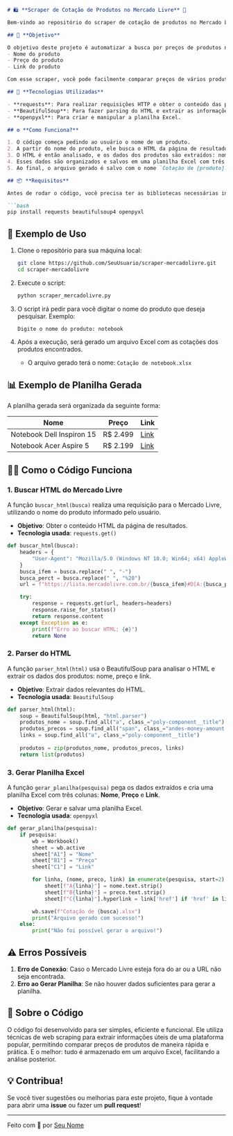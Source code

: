 ```markdown
# 🛍️ **Scraper de Cotação de Produtos no Mercado Livre** 🛒

Bem-vindo ao repositório do scraper de cotação de produtos no Mercado Livre! Aqui você vai encontrar um código simples mas poderoso que busca informações sobre preços de produtos e gera uma planilha Excel com esses dados. O script utiliza **Python**, **BeautifulSoup** para parsing HTML, **requests** para fazer requisições HTTP e **openpyxl** para criar a planilha.

## 🚀 **Objetivo**

O objetivo deste projeto é automatizar a busca por preços de produtos no Mercado Livre e gerar uma planilha Excel com os seguintes dados:
- Nome do produto
- Preço do produto
- Link do produto

Com esse scraper, você pode facilmente comparar preços de vários produtos diretamente na plataforma!

## 🔧 **Tecnologias Utilizadas**

- **requests**: Para realizar requisições HTTP e obter o conteúdo das páginas web.
- **BeautifulSoup**: Para fazer parsing do HTML e extrair as informações relevantes.
- **openpyxl**: Para criar e manipular a planilha Excel.

## ⚙️ **Como Funciona?**

1. O código começa pedindo ao usuário o nome de um produto.
2. A partir do nome do produto, ele busca o HTML da página de resultados do Mercado Livre.
3. O HTML é então analisado, e os dados dos produtos são extraídos: nome, preço e link.
4. Esses dados são organizados e salvos em uma planilha Excel com três colunas: **Nome**, **Preço** e **Link**.
5. Ao final, o arquivo gerado é salvo com o nome `Cotação de [produto].xlsx`.

## 📦 **Requisitos**

Antes de rodar o código, você precisa ter as bibliotecas necessárias instaladas. Você pode instalá-las com o seguinte comando:

```bash
pip install requests beautifulsoup4 openpyxl
```

## 📝 **Exemplo de Uso**

1. Clone o repositório para sua máquina local:
   
   ```bash
   git clone https://github.com/SeuUsuario/scraper-mercadolivre.git
   cd scraper-mercadolivre
   ```

2. Execute o script:

   ```bash
   python scraper_mercadolivre.py
   ```

3. O script irá pedir para você digitar o nome do produto que deseja pesquisar. Exemplo:

   ```
   Digite o nome do produto: notebook
   ```

4. Após a execução, será gerado um arquivo Excel com as cotações dos produtos encontrados.

   - O arquivo gerado terá o nome: `Cotação de notebook.xlsx`

## 📊 **Exemplo de Planilha Gerada**

A planilha gerada será organizada da seguinte forma:

| **Nome**                  | **Preço** | **Link**                                                |
|---------------------------|-----------|---------------------------------------------------------|
| Notebook Dell Inspiron 15  | R$ 2.499  | [Link](https://www.mercadolivre.com.br)                  |
| Notebook Acer Aspire 5     | R$ 2.199  | [Link](https://www.mercadolivre.com.br)                  |

## 🧑‍💻 **Como o Código Funciona**

### 1. **Buscar HTML do Mercado Livre**

A função `buscar_html(busca)` realiza uma requisição para o Mercado Livre, utilizando o nome do produto informado pelo usuário.

- **Objetivo**: Obter o conteúdo HTML da página de resultados.
- **Tecnologia usada**: `requests.get()`

```python
def buscar_html(busca):
    headers = {
        "User-Agent": "Mozilla/5.0 (Windows NT 10.0; Win64; x64) AppleWebKit/537.36 (KHTML, like Gecko) Chrome/131.0.0.0 Safari/537.36"
    }
    busca_ifem = busca.replace(" ", "-")
    busca_perct = busca.replace(" ", "%20")
    url = f"https://lista.mercadolivre.com.br/{busca_ifem}#D[A:{busca_perct}]"

    try:
        response = requests.get(url, headers=headers)
        response.raise_for_status()
        return response.content
    except Exception as e:
        print(f"Erro ao buscar HTML: {e}")
        return None
```

### 2. **Parser do HTML**

A função `parser_html(html)` usa o BeautifulSoup para analisar o HTML e extrair os dados dos produtos: nome, preço e link.

- **Objetivo**: Extrair dados relevantes do HTML.
- **Tecnologia usada**: `BeautifulSoup`

```python
def parser_html(html):
    soup = BeautifulSoup(html, "html.parser")
    produtos_nome = soup.find_all("a", class_="poly-component__title")
    produtos_precos = soup.find_all("span", class_="andes-money-amount andes-money-amount--cents-superscript")
    links = soup.find_all("a", class_="poly-component__title")
    
    produtos = zip(produtos_nome, produtos_precos, links)
    return list(produtos)
```

### 3. **Gerar Planilha Excel**

A função `gerar_planilha(pesquisa)` pega os dados extraídos e cria uma planilha Excel com três colunas: **Nome**, **Preço** e **Link**.

- **Objetivo**: Gerar e salvar uma planilha Excel.
- **Tecnologia usada**: `openpyxl`

```python
def gerar_planilha(pesquisa):
    if pesquisa:
        wb = Workbook()
        sheet = wb.active
        sheet["A1"] = "Nome"
        sheet["B1"] = "Preço"
        sheet["C1"] = "Link"  

        for linha, (nome, preco, link) in enumerate(pesquisa, start=2):
            sheet[f"A{linha}"] = nome.text.strip()
            sheet[f"B{linha}"] = preco.text.strip()
            sheet[f"C{linha}"].hyperlink = link['href'] if 'href' in link.attrs else ""

        wb.save(f"Cotação de {busca}.xlsx")
        print("Arquivo gerado com sucesso!")
    else:
        print("Não foi possível gerar o arquivo!")
```

## ⚠️ **Erros Possíveis**

1. **Erro de Conexão**: Caso o Mercado Livre esteja fora do ar ou a URL não seja encontrada.
2. **Erro ao Gerar Planilha**: Se não houver dados suficientes para gerar a planilha.

## 🤖 **Sobre o Código**

O código foi desenvolvido para ser simples, eficiente e funcional. Ele utiliza técnicas de web scraping para extrair informações úteis de uma plataforma popular, permitindo comparar preços de produtos de maneira rápida e prática. E o melhor: tudo é armazenado em um arquivo Excel, facilitando a análise posterior.

## 💡 **Contribua!**

Se você tiver sugestões ou melhorias para este projeto, fique à vontade para abrir uma **issue** ou fazer um **pull request**!

---

Feito com 💙 por [Seu Nome](https://github.com/cleitonpcarvalho)
```
